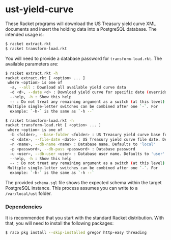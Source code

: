 # ust-yield-curve
These Racket programs will download the US Treasury yield curve XML documents and insert the holding data into a PostgreSQL database. 
The intended usage is:

```bash
$ racket extract.rkt
$ racket transform-load.rkt
```

You will need to provide a database password for `transform-load.rkt`. The available parameters are:

```bash
$ racket extract.rkt -h
racket extract.rkt [ <option> ... ]
 where <option> is one of
  -a, --all : Download all available yield curve data
  -d <d>, --date <d> : Download yield curve for specific date (overridden if downloading all)
  --help, -h : Show this help
  -- : Do not treat any remaining argument as a switch (at this level)
 Multiple single-letter switches can be combined after one `-`. For
  example: `-h-` is the same as `-h --`

$ racket transform-load.rkt -h
racket transform-load.rkt [ <option> ... ]
 where <option> is one of
  -b <folder>, --base-folder <folder> : US Treasury yield curve base folder. Defaults to /var/local/ust/yield-curve
  -d <date>, --file-date <date> : US Treasury yield curve file date. Defaults to today
  -n <name>, --db-name <name> : Database name. Defaults to 'local'
  -p <password>, --db-pass <password> : Database password
  -u <user>, --db-user <user> : Database user name. Defaults to 'user'
  --help, -h : Show this help
  -- : Do not treat any remaining argument as a switch (at this level)
 Multiple single-letter switches can be combined after one `-`. For
  example: `-h-` is the same as `-h --`
```

The provided `schema.sql` file shows the expected schema within the target PostgreSQL instance. 
This process assumes you can write to a `/var/local/ust` folder.

### Dependencies

It is recommended that you start with the standard Racket distribution. With that, you will need to install the following packages:

```bash
$ raco pkg install --skip-installed gregor http-easy threading
```
